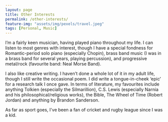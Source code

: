 ```yaml
---
layout: page
title: Other Interests
permalink: /other-interests/
feature-img: "assets/img/pexels/travel.jpeg"
tags: [Personal, Music]
---
```


I’m a fairly keen musician, having played piano throughout my life. I can listen to most
genres with interest, though I have a special fondness for Romantic-period solo piano 
(especially Chopin), brass band music (I was in a brass band for several years, playing 
percussion), and progressive metal/rock (favourite band: Neal Morse Band).

I also like creative writing. I haven’t done a whole lot of it in my adult life, though 
I still write the occasional poem. I did write a tongue-in-cheek ‘epic’ for a research 
talk I once gave. In terms of literature, my 
favourites include anything Tolkien (especially the Silmarillion), C.S. Lewis (especially 
Narnia and his philosophical/religious works), the Bible, The Wheel of Time (Robert Jordan) 
and anything by Brandon Sanderson.

As far as sport goes, I've been a fan of cricket and rugby league since I was a kid.